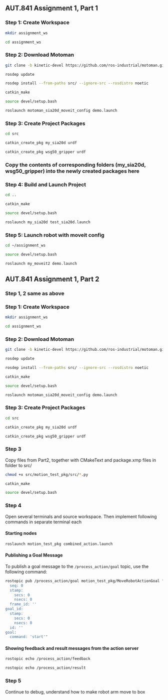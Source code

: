 ## AUT.841 Assignment 1,  Part 1

### Step 1: Create Workspace
```bash
mkdir assignment_ws

cd assignment_ws
```

### Step 2: Download Motoman
```bash
git clone -b kinetic-devel https://github.com/ros-industrial/motoman.git src/motoman

rosdep update

rosdep install --from-paths src/ --ignore-src --rosdistro noetic

catkin_make

source devel/setup.bash

roslaunch motoman_sia20d_moveit_config demo.launch
```

### Step 3: Create Project Packages
```bash
cd src

catkin_create_pkg my_sia20d urdf

catkin_create_pkg wsg50_gripper urdf
```

### Copy the contents of corresponding folders (my_sia20d, wsg50_gripper) into the newly created packages here

### Step 4: Build and Launch Project
```bash
cd ..

catkin_make

source devel/setup.bash

roslaunch my_sia20d test_sia20d.launch
```

### Step 5: Launch robot with moveit config
```bash
cd ~/assignment_ws

source devel/setup.bash

roslaunch my_moveit2 demo.launch
```


## AUT.841 Assignment 1,  Part 2

### Step 1, 2 same as above

### Step 1: Create Workspace
```bash
mkdir assignment_ws

cd assignment_ws
```

### Step 2: Download Motoman
```bash
git clone -b kinetic-devel https://github.com/ros-industrial/motoman.git src/motoman

rosdep update

rosdep install --from-paths src/ --ignore-src --rosdistro noetic

catkin_make

source devel/setup.bash

roslaunch motoman_sia20d_moveit_config demo.launch
```

### Step 3: Create Project Packages
```bash
cd src

catkin_create_pkg my_sia20d urdf

catkin_create_pkg wsg50_gripper urdf
```

### Step 3 

Copy files from Part2, together with CMakeText and package.xmp files in folder to 
src/

```bash
chmod +x src/motion_test_pkg/src/*.py

catkin_make

source devel/setup.bash
```

### Step 4

Open several terminals and source workspace. Then implement following commands in separate terminal each

#### Starting nodes 

```bash
roslaunch motion_test_pkg combined_action.launch
```
#### Publishing a Goal Message

To publish a goal message to the `/process_action/goal` topic, use the following command:

```bash
rostopic pub /process_action/goal motion_test_pkg/MoveRobotActionGoal "header:
  seq: 0
  stamp:
    secs: 0
    nsecs: 0
  frame_id: ''
goal_id:
  stamp:
    secs: 0
    nsecs: 0
  id: ''
goal:
  command: 'start'"
```

#### Showing feedback and result messages from the action server

```bash
rostopic echo /process_action/feedback
```

```bash
rostopic echo /process_action/result
```

### Step 5

Continue to debug, understand how to make robot arm move to box


